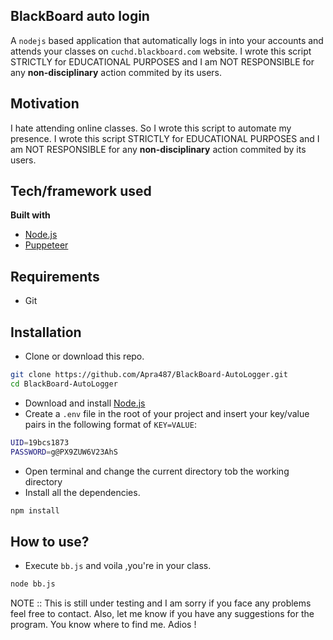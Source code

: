 ## BlackBoard auto login

A `nodejs` based application that automatically logs in into your accounts and attends your classes on `cuchd.blackboard.com` website.
I wrote this script STRICTLY for EDUCATIONAL PURPOSES and I am NOT RESPONSIBLE for any **non-disciplinary** action commited by its users.

## Motivation

I hate attending online classes. So I wrote this script to automate my presence.
I wrote this script STRICTLY for EDUCATIONAL PURPOSES and I am NOT RESPONSIBLE for any **non-disciplinary** action commited by its users.

## Tech/framework used

<b>Built with</b>

-   [Node.js](https://nodejs.org/en/)
-   [Puppeteer](https://pptr.dev/)

## Requirements

-   Git

## Installation

-   Clone or download this repo.

```bash
git clone https://github.com/Apra487/BlackBoard-AutoLogger.git
cd BlackBoard-AutoLogger
```

-   Download and install [Node.js](https://nodejs.org/en/)
-   Create a `.env` file in the root of your project and insert your key/value pairs in the following format of `KEY=VALUE`:

```sh
UID=19bcs1873
PASSWORD=g@PX9ZUW6V23AhS
```

-   Open terminal and change the current directory tob the working directory
-   Install all the dependencies.

```bash
npm install
```

## How to use?

-   Execute `bb.js` and voila ,you're in your class.

```bash
node bb.js
```

NOTE :: This is still under testing and I am sorry if you face any problems feel free to contact. Also, let me know if you have any suggestions for the program. You know where to find me. Adios !

